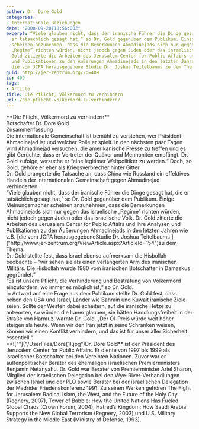```yaml
---
author: Dr. Dore Gold
categories:
- Internationale Beziehungen
date: "2008-09-28T18:56:00Z"
excerpt: “Viele glauben nicht, dass der iranische Führer die Dinge gesagt hat, die
  er tatsächlich gesagt hat,” so Dr. Gold gegenüber dem Publikum. Einige Meinungsmacher
  scheinen anzunehmen, dass die Bemerkungen Ahmadinejads sich nur gegen das israelische
  „Regime“ richten würden, nicht jedoch gegen Juden oder das israelische Volk. Dr.
  Gold zitierte die Arbeiten des Jerusalem Center for Public Affairs und ihre Analysen
  und Publikationen zu den Äußerungen Ahmadinejads in den letzten Jahren wie z.B.
  die vom JCPA herausgegebene Studie Dr. Joshua Teitelbaums zu dem Thema.
guid: http://jer-zentrum.org/?p=409
id: 409
tags:
- Article
title: Die Pflicht, Völkermord zu verhindern
url: /die-pflicht-volkermord-zu-verhindern/
---
```


<div align=""center""><font size=""3"">**Die Pflicht, Völkermord zu verhindern**</font></div><div align=""center""><font size=""3"">Botschafter Dr. Dore Gold</font></div><div align=""center""><font size=""3""> </font></div><div align=""center""><font size=""3"">Zusammenfassung</font></div><div align=""center""><font size=""3""> </font></div><div align=""left""><font size=""3"">Die internationale Gemeinschaft ist bemüht zu verstehen, wer Präsident Ahmadinejad ist und welcher Rolle er spielt. In den nächsten paar Tagen wird Ahmadinejad versuchen, die amerikanische Presse zu treffen und es gibt Gerüchte, dass er Vertreter der Quäker und Mennoniten empfängt. Dr. Gold zufolge, versuche er “eine legitimer Weltpolitiker zu werden.“ Doch, so Gold, gehöre er eher als Kriegsverbrecher hinter Gitter.</font></div><div align=""left""><font size=""3""> </font></div><div align=""left""><font size=""3"">Dr. Gold prangerte die Tatsache an, dass China wie Russland ein effektives Handeln der internationalen Gemeinschaft gegen Ahmadinejad verhinderten.</font></div><div align=""left""><font size=""3""> </font></div><div align=""left""><font size=""3"">“Viele glauben nicht, dass der iranische Führer die Dinge gesagt hat, die er tatsächlich gesagt hat,” so Dr. Gold gegenüber dem Publikum. Einige Meinungsmacher scheinen anzunehmen, dass die Bemerkungen Ahmadinejads sich nur gegen das israelische „Regime“ richten würden, nicht jedoch gegen Juden oder das israelische Volk. Dr. Gold zitierte die Arbeiten des Jerusalem Center for Public Affairs und ihre Analysen und Publikationen zu den Äußerungen Ahmadinejads in den letzten Jahren wie z.B. [die vom JCPA herausgegebeneStudie Dr. Joshua Teitelbaums ]("http://www.jer-zentrum.org/ViewArticle.aspx?ArticleId=154")zu dem Thema.</font></div><div align=""left""><font size=""3""> </font></div><div align=""left""><font size=""3"">Dr. Gold stellte fest, dass Israel ebenso aufmerksam die Hisbollah beobachte – “wir sehen sie als einen verlängerten Arm des iranischen Militärs. Die Hisbollah wurde 1980 vom iranischen Botschafter in Damaskus gegründet.“ </font></div><div align=""left""><font size=""3""> </font></div><div align=""left""><font size=""3"">“Es ist unsere Pflicht, die Verhinderung und Bestrafung von Völkermord einzufordern, wo immer es möglich ist,“ so Dr. Gold.</font></div><div align=""left""><font size=""3""> </font></div><div align=""left""><font size=""3"">In Antwort auf eine Frage aus dem Publikum stellte Dr. Gold fest, dass neben den USA und Israel, Länder wie Bahrain und Kuwait iranische Ziele seien. Sollte der Westen dabei scheitern, auf die iranische Hetze zu antworten, so würden die Iraner glauben, sie hätten Handlungsfreiheit in der Straße von Harmuz, warnte Dr. Gold. „Der Öl-Preis würde weit höher steigen als heute. Wenn wir den Iran jetzt in seine Schranken weisen, können wir einen Konflikt verhindern, und das ist für unser aller Sicherheit essentiell.“</font></div><div><font size=""3""> </font></div><div><font size=""3""> </font></div><div><font size=""3"">**![""]("/UserFiles/Dore(1).jpg")Dr. Dore Gold** ist der Präsident des Jerusalem Center for Public Affairs. Er diente von 1997 bis 1999 als israelischer Botschafter bei den Vereinten Nationen. Zuvor war er außenpolitischer Berater des ehemaligen israelischen Premierministers Benjamin Netanyahu. Dr. Gold war Berater von Premierminister Ariel Sharon, Mitglied der israelischen Delegation bei den Wye-River-Verhandlungen zwischen Israel und der PLO sowie Berater bei der israelischen Delegation der Madrider Friedenskonferenz 1991. Zu seinen Werken gehören The Fight for Jerusalem: Radical Islam, the West, and the Future of the Holy City (Regnery, 2007), Tower of Babble: How the United Nations Has Fueled Global Chaos (Crown Forum, 2004), Hatred’s Kingdom: How Saudi Arabia Supports the New Global Terrorism (Regnery, 2003) und U.S. Military Strategy in the Middle East (Ministry of Defense, 1993).</font></div>